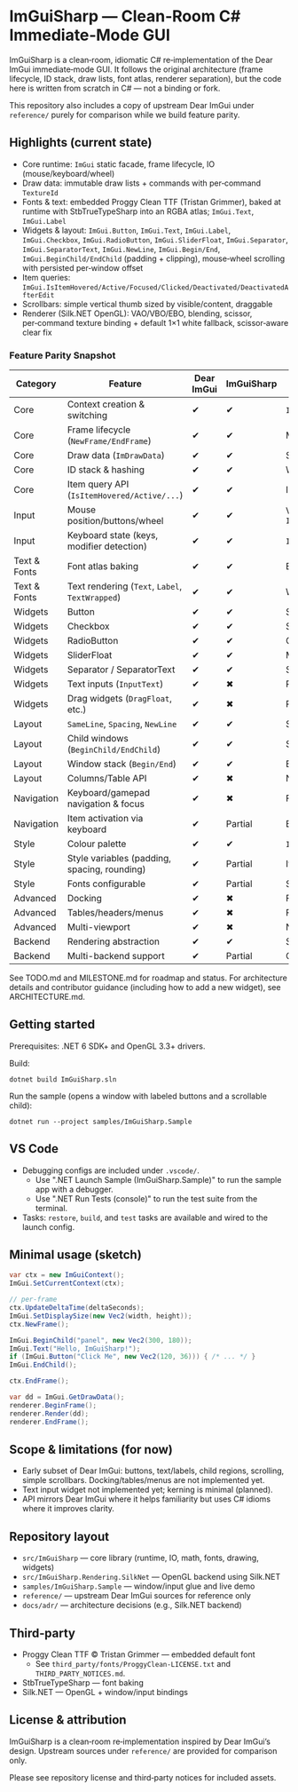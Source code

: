 # ImGuiSharp — Clean‑Room C# Immediate‑Mode GUI

ImGuiSharp is a clean‑room, idiomatic C# re‑implementation of the Dear ImGui
immediate‑mode GUI. It follows the original architecture (frame lifecycle,
ID stack, draw lists, font atlas, renderer separation), but the code here is
written from scratch in C# — not a binding or fork.

This repository also includes a copy of upstream Dear ImGui under `reference/`
purely for comparison while we build feature parity.

## Highlights (current state)

- Core runtime: `ImGui` static facade, frame lifecycle, IO (mouse/keyboard/wheel)
- Draw data: immutable draw lists + commands with per‑command `TextureId`
- Fonts & text: embedded Proggy Clean TTF (Tristan Grimmer), baked at runtime
  with StbTrueTypeSharp into an RGBA atlas; `ImGui.Text`, `ImGui.Label`
- Widgets & layout: `ImGui.Button`, `ImGui.Text`, `ImGui.Label`, `ImGui.Checkbox`, `ImGui.RadioButton`, `ImGui.SliderFloat`,
  `ImGui.Separator`, `ImGui.SeparatorText`, `ImGui.NewLine`, `ImGui.Begin/End`, `ImGui.BeginChild/EndChild` (padding + clipping),
  mouse‑wheel scrolling with persisted per‑window offset
- Item queries: `ImGui.IsItemHovered/Active/Focused/Clicked/Deactivated/DeactivatedAfterEdit`
- Scrollbars: simple vertical thumb sized by visible/content, draggable
- Renderer (Silk.NET OpenGL): VAO/VBO/EBO, blending, scissor, per‑command
  texture binding + default 1×1 white fallback, scissor‑aware clear fix

### Feature Parity Snapshot

| Category | Feature | Dear ImGui | ImGuiSharp | Notes |
|----------|---------|------------|------------|-------|
| Core | Context creation & switching | ✔ | ✔ | `ImGuiContext`, `ImGui.SetCurrentContext` |
| Core | Frame lifecycle (`NewFrame/EndFrame`) | ✔ | ✔ | Matches IO/timing semantics |
| Core | Draw data (`ImDrawData`) | ✔ | ✔ | Single aggregated draw list |
| Core | ID stack & hashing | ✔ | ✔ | Window-seeded IDs, `PushID/PopID` |
| Core | Item query API (`IsItemHovered/Active/...`) | ✔ | ✔ | Includes `IsItemDeactivatedAfterEdit` |
| Input | Mouse position/buttons/wheel | ✔ | ✔ | Via `ImGui.SetMousePosition/SetMouseButtonState/AddMouseWheel` |
| Input | Keyboard state (keys, modifier detection) | ✔ | ✔ | `ImGui.SetKeyState`, modifier queries |
| Text & Fonts | Font atlas baking | ✔ | ✔ | Embedded Proggy Clean via stb_truetype |
| Text & Fonts | Text rendering (`Text`, `Label`, `TextWrapped`) | ✔ | ✔ | Wrapping, kerning, width cache |
| Widgets | Button | ✔ | ✔ | Style colours, keyboard activation |
| Widgets | Checkbox | ✔ | ✔ | Style colours, boolean toggle |
| Widgets | RadioButton | ✔ | ✔ | Circular frame + check mark |
| Widgets | SliderFloat | ✔ | ✔ | Mouse drag + keyboard modifiers/step |
| Widgets | Separator / SeparatorText | ✔ | ✔ | Style colours, centered text |
| Widgets | Text inputs (`InputText`) | ✔ | ✖ | Planned |
| Widgets | Drag widgets (`DragFloat`, etc.) | ✔ | ✖ | Planned |
| Layout | `SameLine`, `Spacing`, `NewLine` | ✔ | ✔ | Style spacing aware |
| Layout | Child windows (`BeginChild/EndChild`) | ✔ | ✔ | Scrollable regions + clamping |
| Layout | Window stack (`Begin/End`) | ✔ | ✔ | Basic window container (no title bars yet) |
| Layout | Columns/Table API | ✔ | ✖ | Not implemented |
| Navigation | Keyboard/gamepad navigation & focus | ✔ | ✖ | Focus tracking only; nav TBD |
| Navigation | Item activation via keyboard | ✔ | Partial | Buttons/slider support; full nav pending |
| Style | Colour palette | ✔ | ✔ | `ImGuiStyle.SetColor` covering core slots |
| Style | Style variables (padding, spacing, rounding) | ✔ | Partial | Item spacing/padding/text align only |
| Style | Fonts configurable | ✔ | Partial | Single embedded font; external fonts TBD |
| Advanced | Docking | ✔ | ✖ | Future milestone |
| Advanced | Tables/headers/menus | ✔ | ✖ | Future milestone |
| Advanced | Multi-viewport | ✔ | ✖ | Not planned yet |
| Backend | Rendering abstraction | ✔ | ✔ | Silk.NET OpenGL implementation |
| Backend | Multi-backend support | ✔ | Partial | Only OpenGL provider today |


See TODO.md and MILESTONE.md for roadmap and status.
For architecture details and contributor guidance (including how to add a new widget), see ARCHITECTURE.md.

## Getting started

Prerequisites: .NET 6 SDK+ and OpenGL 3.3+ drivers.

Build:

```
dotnet build ImGuiSharp.sln
```

Run the sample (opens a window with labeled buttons and a scrollable child):

```
dotnet run --project samples/ImGuiSharp.Sample
```

## VS Code

- Debugging configs are included under `.vscode/`.
  - Use ".NET Launch Sample (ImGuiSharp.Sample)" to run the sample app with a debugger.
  - Use ".NET Run Tests (console)" to run the test suite from the terminal.
- Tasks: `restore`, `build`, and `test` tasks are available and wired to the launch config.

## Minimal usage (sketch)

```csharp
var ctx = new ImGuiContext();
ImGui.SetCurrentContext(ctx);

// per-frame
ctx.UpdateDeltaTime(deltaSeconds);
ImGui.SetDisplaySize(new Vec2(width, height));
ctx.NewFrame();

ImGui.BeginChild("panel", new Vec2(300, 180));
ImGui.Text("Hello, ImGuiSharp!");
if (ImGui.Button("Click Me", new Vec2(120, 36))) { /* ... */ }
ImGui.EndChild();

ctx.EndFrame();

var dd = ImGui.GetDrawData();
renderer.BeginFrame();
renderer.Render(dd);
renderer.EndFrame();
```

## Scope & limitations (for now)

- Early subset of Dear ImGui: buttons, text/labels, child regions, scrolling,
  simple scrollbars. Docking/tables/menus are not implemented yet.
- Text input widget not implemented yet; kerning is minimal (planned).
- API mirrors Dear ImGui where it helps familiarity but uses C# idioms where
  it improves clarity.

## Repository layout

- `src/ImGuiSharp` — core library (runtime, IO, math, fonts, drawing, widgets)
- `src/ImGuiSharp.Rendering.SilkNet` — OpenGL backend using Silk.NET
- `samples/ImGuiSharp.Sample` — window/input glue and live demo
- `reference/` — upstream Dear ImGui sources for reference only
- `docs/adr/` — architecture decisions (e.g., Silk.NET backend)

## Third‑party

- Proggy Clean TTF © Tristan Grimmer — embedded default font
  - See `third_party/fonts/ProggyClean-LICENSE.txt` and `THIRD_PARTY_NOTICES.md`.
- StbTrueTypeSharp — font baking
- Silk.NET — OpenGL + window/input bindings

## License & attribution

ImGuiSharp is a clean‑room re‑implementation inspired by Dear ImGui’s design.
Upstream sources under `reference/` are provided for comparison only.

Please see repository license and third‑party notices for included assets.
